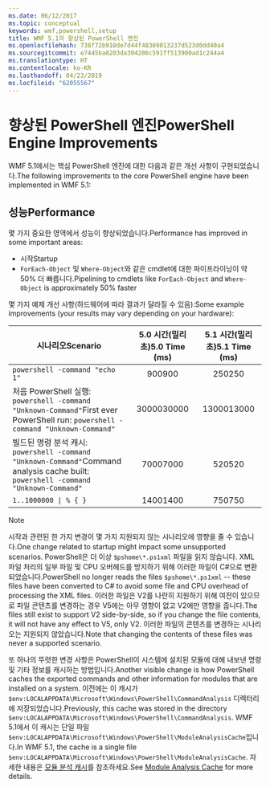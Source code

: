 ```yaml
---
ms.date: 06/12/2017
ms.topic: conceptual
keywords: wmf,powershell,setup
title: WMF 5.1의 향상된 PowerShell 엔진
ms.openlocfilehash: 738f72b910de7d44f48309013237d523d0dd40a4
ms.sourcegitcommit: e7445ba8203da304286c591ff513900ad1c244a4
ms.translationtype: HT
ms.contentlocale: ko-KR
ms.lasthandoff: 04/23/2019
ms.locfileid: "62055567"
---
```

# <a name="powershell-engine-improvements"></a><span data-ttu-id="ef520-103">향상된 PowerShell 엔진</span><span class="sxs-lookup"><span data-stu-id="ef520-103">PowerShell Engine Improvements</span></span>

<span data-ttu-id="ef520-104">WMF 5.1에서는 핵심 PowerShell 엔진에 대한 다음과 같은 개선 사항이 구현되었습니다.</span><span class="sxs-lookup"><span data-stu-id="ef520-104">The following improvements to the core PowerShell engine have been implemented in WMF 5.1:</span></span>

## <a name="performance"></a><span data-ttu-id="ef520-105">성능</span><span class="sxs-lookup"><span data-stu-id="ef520-105">Performance</span></span>

<span data-ttu-id="ef520-106">몇 가지 중요한 영역에서 성능이 향상되었습니다.</span><span class="sxs-lookup"><span data-stu-id="ef520-106">Performance has improved in some important areas:</span></span>

- <span data-ttu-id="ef520-107">시작</span><span class="sxs-lookup"><span data-stu-id="ef520-107">Startup</span></span>
- <span data-ttu-id="ef520-108">`ForEach-Object` 및 `Where-Object`와 같은 cmdlet에 대한 파이프라이닝이 약 50% 더 빠릅니다.</span><span class="sxs-lookup"><span data-stu-id="ef520-108">Pipelining to cmdlets like `ForEach-Object` and `Where-Object` is approximately 50% faster</span></span>

<span data-ttu-id="ef520-109">몇 가지 예제 개선 사항(하드웨어에 따라 결과가 달라질 수 있음):</span><span class="sxs-lookup"><span data-stu-id="ef520-109">Some example improvements (your results may vary depending on your hardware):</span></span>

| <span data-ttu-id="ef520-110">시나리오</span><span class="sxs-lookup"><span data-stu-id="ef520-110">Scenario</span></span> | <span data-ttu-id="ef520-111">5.0 시간(밀리초)</span><span class="sxs-lookup"><span data-stu-id="ef520-111">5.0 Time (ms)</span></span> | <span data-ttu-id="ef520-112">5.1 시간(밀리초)</span><span class="sxs-lookup"><span data-stu-id="ef520-112">5.1 Time (ms)</span></span> |
| -------- | :---------------: | :---------------: |
| `powershell -command "echo 1"` | <span data-ttu-id="ef520-113">900</span><span class="sxs-lookup"><span data-stu-id="ef520-113">900</span></span> | <span data-ttu-id="ef520-114">250</span><span class="sxs-lookup"><span data-stu-id="ef520-114">250</span></span> |
| <span data-ttu-id="ef520-115">처음 PowerShell 실행: `powershell -command "Unknown-Command"`</span><span class="sxs-lookup"><span data-stu-id="ef520-115">First ever PowerShell run: `powershell -command "Unknown-Command"`</span></span> | <span data-ttu-id="ef520-116">30000</span><span class="sxs-lookup"><span data-stu-id="ef520-116">30000</span></span> | <span data-ttu-id="ef520-117">13000</span><span class="sxs-lookup"><span data-stu-id="ef520-117">13000</span></span> |
| <span data-ttu-id="ef520-118">빌드된 명령 분석 캐시: `powershell -command "Unknown-Command"`</span><span class="sxs-lookup"><span data-stu-id="ef520-118">Command analysis cache built: `powershell -command "Unknown-Command"`</span></span> | <span data-ttu-id="ef520-119">7000</span><span class="sxs-lookup"><span data-stu-id="ef520-119">7000</span></span> | <span data-ttu-id="ef520-120">520</span><span class="sxs-lookup"><span data-stu-id="ef520-120">520</span></span> |
| <code>1..1000000 &#124; % { }</code> | <span data-ttu-id="ef520-121">1400</span><span class="sxs-lookup"><span data-stu-id="ef520-121">1400</span></span> | <span data-ttu-id="ef520-122">750</span><span class="sxs-lookup"><span data-stu-id="ef520-122">750</span></span> |

> [!Note]
> <span data-ttu-id="ef520-123">시작과 관련된 한 가지 변경이 몇 가지 지원되지 않는 시나리오에 영향을 줄 수 있습니다.</span><span class="sxs-lookup"><span data-stu-id="ef520-123">One change related to startup might impact some unsupported scenarios.</span></span>
> <span data-ttu-id="ef520-124">PowerShell은 더 이상 `$pshome\*.ps1xml` 파일을 읽지 않습니다. XML 파일 처리의 일부 파일 및 CPU 오버헤드를 방지하기 위해 이러한 파일이 C#으로 변환되었습니다.</span><span class="sxs-lookup"><span data-stu-id="ef520-124">PowerShell no longer reads the files `$pshome\*.ps1xml` -- these files have been converted to C# to avoid some file and CPU overhead of processing the XML files.</span></span>
> <span data-ttu-id="ef520-125">이러한 파일은 V2를 나란히 지원하기 위해 여전이 있으므로 파일 콘텐츠를 변경하는 경우 V5에는 아무 영향이 없고 V2에만 영향을 줍니다.</span><span class="sxs-lookup"><span data-stu-id="ef520-125">The files still exist to support V2 side-by-side, so if you change the file contents, it will not have any effect to V5, only V2.</span></span>
> <span data-ttu-id="ef520-126">이러한 파일의 콘텐츠를 변경하는 시나리오는 지원되지 않았습니다.</span><span class="sxs-lookup"><span data-stu-id="ef520-126">Note that changing the contents of these files was never a supported scenario.</span></span>

<span data-ttu-id="ef520-127">또 하나의 뚜렷한 변경 사항은 PowerShell이 시스템에 설치된 모듈에 대해 내보낸 명령 및 기타 정보를 캐시하는 방법입니다.</span><span class="sxs-lookup"><span data-stu-id="ef520-127">Another visible change is how PowerShell caches the exported commands and other information for modules that are installed on a system.</span></span>
<span data-ttu-id="ef520-128">이전에는 이 캐시가 `$env:LOCALAPPDATA\Microsoft\Windows\PowerShell\CommandAnalysis` 디렉터리에 저장되었습니다.</span><span class="sxs-lookup"><span data-stu-id="ef520-128">Previously, this cache was stored in the directory `$env:LOCALAPPDATA\Microsoft\Windows\PowerShell\CommandAnalysis`.</span></span>
<span data-ttu-id="ef520-129">WMF 5.1에서 이 캐시는 단일 파일 `$env:LOCALAPPDATA\Microsoft\Windows\PowerShell\ModuleAnalysisCache`입니다.</span><span class="sxs-lookup"><span data-stu-id="ef520-129">In WMF 5.1, the cache is a single file `$env:LOCALAPPDATA\Microsoft\Windows\PowerShell\ModuleAnalysisCache`.</span></span>
<span data-ttu-id="ef520-130">자세한 내용은 [모듈 분석 캐시](scenarios-features.md#module-analysis-cache)를 참조하세요.</span><span class="sxs-lookup"><span data-stu-id="ef520-130">See [Module Analysis Cache](scenarios-features.md#module-analysis-cache) for more details.</span></span>